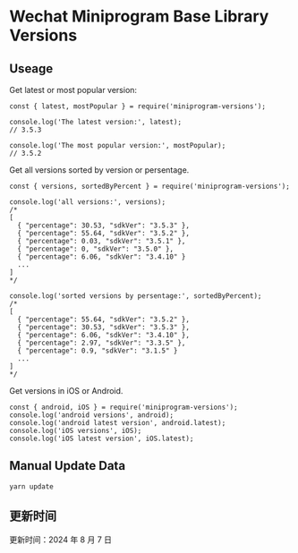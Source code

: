 
# Wechat Miniprogram Base Library Versions

## Useage

Get latest or most popular version:

```;
const { latest, mostPopular } = require('miniprogram-versions');

console.log('The latest version:', latest);
// 3.5.3

console.log('The most popular version:', mostPopular);
// 3.5.2

```

Get all versions sorted by version or persentage.

```
const { versions, sortedByPercent } = require('miniprogram-versions');

console.log('all versions:', versions);
/*
[
  { "percentage": 30.53, "sdkVer": "3.5.3" },
  { "percentage": 55.64, "sdkVer": "3.5.2" },
  { "percentage": 0.03, "sdkVer": "3.5.1" },
  { "percentage": 0, "sdkVer": "3.5.0" },
  { "percentage": 6.06, "sdkVer": "3.4.10" }
  ...
]
*/

console.log('sorted versions by persentage:', sortedByPercent);
/*
[
  { "percentage": 55.64, "sdkVer": "3.5.2" },
  { "percentage": 30.53, "sdkVer": "3.5.3" },
  { "percentage": 6.06, "sdkVer": "3.4.10" },
  { "percentage": 2.97, "sdkVer": "3.3.5" },
  { "percentage": 0.9, "sdkVer": "3.1.5" }
  ...
]
*/
```

Get versions in iOS or Android.

```
const { android, iOS } = require('miniprogram-versions');
console.log('android versions', android);
console.log('android latest version', android.latest);
console.log('iOS versions', iOS);
console.log('iOS latest version', iOS.latest);
```

## Manual Update Data

```
yarn update
```

## 更新时间

更新时间：2024 年 8 月 7 日
